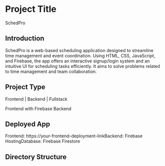 # Project Title

SchedPro

## Introduction

SchedPro is a web-based scheduling application designed to streamline time management and event coordination. Using HTML, CSS, JavaScript, and Firebase, the app offers an interactive signup/login system and an intuitive UI for scheduling tasks efficiently. It aims to solve problems related to time management and team collaboration.

## Project Type

Frontend | Backend | Fullstack

Frontend with Firebase Backend

## Deployed App

Frontend: https://your-frontend-deployment-linkBackend: Firebase HostingDatabase: Firebase Firestore

## Directory Structure
